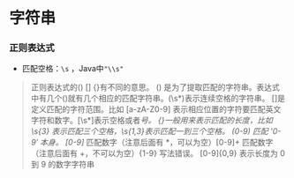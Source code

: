 # 字符串

### 正则表达式

- 匹配空格：`\s` ，Java中`"\\s"`



> 正则表达式的() [] {}有不同的意思。
> () 是为了提取匹配的字符串。表达式中有几个()就有几个相应的匹配字符串。(\s*)表示连续空格的字符串。
> []是定义匹配的字符范围。比如 [a-zA-Z0-9] 表示相应位置的字符要匹配英文字符和数字。[\s*]表示空格或者*号。
> {}一般用来表示匹配的长度，比如 \s{3} 表示匹配三个空格，\s{1,3}表示匹配一到三个空格。
> (0-9) 匹配 '0-9′ 本身。 [0-9]* 匹配数字（注意后面有 *，可以为空）[0-9]+ 匹配数字（注意后面有 +，不可以为空）{1-9} 写法错误。
> [0-9]{0,9} 表示长度为 0 到 9 的数字字符串

